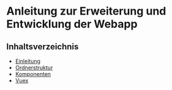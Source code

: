 # Anleitung zur Erweiterung und Entwicklung der Webapp

## Inhaltsverzeichnis

* [Einleitung](pages/einleitung.md)
* [Ordnerstruktur](pages/struktur.md)
* [Komponenten](pages/komponenten.md)
* [Vuex](pages/vuex.md)
 






